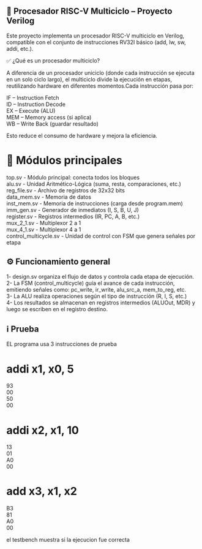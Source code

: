 ## 🧠 Procesador RISC-V Multiciclo – Proyecto Verilog

Este proyecto implementa un procesador RISC-V multiciclo en Verilog, compatible con el conjunto de instrucciones RV32I básico (add, lw, sw, addi, etc.).

✅ ¿Qué es un procesador multiciclo?

A diferencia de un procesador uniciclo (donde cada instrucción se ejecuta en un solo ciclo largo), el multiciclo divide la ejecución en etapas, reutilizando hardware en diferentes momentos.Cada instrucción pasa por:

IF – Instruction Fetch   
ID – Instruction Decode  
EX – Execute (ALU)  
MEM – Memory access (si aplica)  
WB – Write Back (guardar resultado)  
 
Esto reduce el consumo de hardware y mejora la eficiencia.
# 🧩 Módulos principales


top.sv    -                Módulo principal: conecta todos los bloques  
alu.sv        -            Unidad Aritmético-Lógica (suma, resta, comparaciones, etc.)  
reg_file.sv     -          Archivo de registros de 32x32 bits  
data_mem.sv         -      Memoria de datos  
inst_mem.sv         -      Memoria de instrucciones (carga desde program.mem)  
imm_gen.sv          -      Generador de inmediatos (I, S, B, U, J)  
register.sv           -    Registros intermedios (IR, PC, A, B, etc.)  
mux_2_1.sv            -    Multiplexor 2 a 1  
mux_4_1.sv            -    Multiplexor 4 a 1  
control_multicycle.sv  -   Unidad de control con FSM que genera señales por etapa  

## ⚙️ Funcionamiento general

1- design.sv organiza el flujo de datos y controla cada etapa de ejecución.  
2- La FSM (control_multicycle) guía el avance de cada instrucción, emitiendo señales como: pc_write, ir_write, alu_src_a, mem_to_reg, etc.  
3- La ALU realiza operaciones según el tipo de instrucción (R, I, S, etc.)  
4- Los resultados se almacenan en registros intermedios (ALUOut, MDR) y luego se escriben en el registro destino.  

## ℹ️ Prueba 
EL programa usa 3 instrucciones de prueba  

# addi x1, x0, 5  
93  
00  
50  
00  

# addi x2, x1, 10  
13  
01  
A0  
00  

# add  x3, x1, x2  
B3  
81  
A0  
00  

el testbench muestra si la ejecucion fue correcta  

